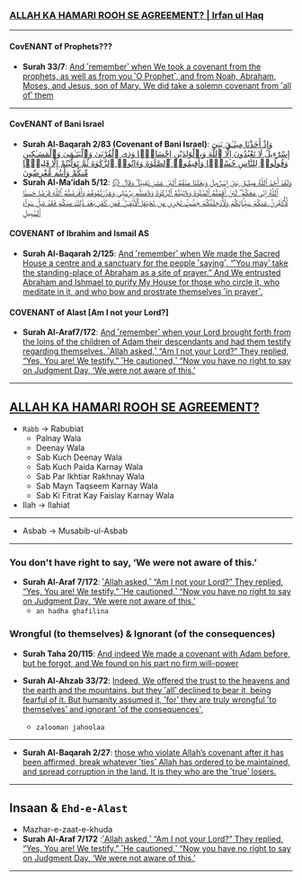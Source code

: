 
### [ALLAH KA HAMARI ROOH SE AGREEMENT? | Irfan ul Haq](https://www.youtube.com/watch?v=osVIq_3Oibs)

***

#### CovENANT of Prophets???
* __Surah 33/7__: [And ˹remember˺ when We took a covenant from the prophets, as well as from you ˹O Prophet˺, and from Noah, Abraham, Moses, and Jesus, son of Mary. We did take a solemn covenant from ˹all of˺ them](https://quranwbw.com/33/7)

***

#### CovENANT of Bani Israel
* __Surah Al-Baqarah 2/83 (Covenant of Bani Israel)__: [وَإِذْ أَخَذْنَا مِيثَـٰقَ بَنِىٓ إِسْرَٰٓءِيلَ لَا تَعْبُدُونَ إِلَّا ٱللَّهَ وَبِٱلْوَٰلِدَيْنِ إِحْسَانًۭا وَذِى ٱلْقُرْبَىٰ وَٱلْيَتَـٰمَىٰ وَٱلْمَسَـٰكِينِ وَقُولُوا۟ لِلنَّاسِ حُسْنًۭا وَأَقِيمُوا۟ ٱلصَّلَوٰةَ وَءَاتُوا۟ ٱلزَّكَوٰةَ ثُمَّ تَوَلَّيْتُمْ إِلَّا قَلِيلًۭا مِّنكُمْ وَأَنتُم مُّعْرِضُونَ](https://quranwbw.com/2/83)
* __Surah Al-Ma’idah 5/12__: [۞ وَلَقَدْ أَخَذَ ٱللَّهُ مِيثَـٰقَ بَنِىٓ إِسْرَٰٓءِيلَ وَبَعَثْنَا مِنْهُمُ ٱثْنَىْ عَشَرَ نَقِيبًۭا ۖ وَقَالَ ٱللَّهُ إِنِّى مَعَكُمْ ۖ لَئِنْ أَقَمْتُمُ ٱلصَّلَوٰةَ وَءَاتَيْتُمُ ٱلزَّكَوٰةَ وَءَامَنتُم بِرُسُلِى وَعَزَّرْتُمُوهُمْ وَأَقْرَضْتُمُ ٱللَّهَ قَرْضًا حَسَنًۭا لَّأُكَفِّرَنَّ عَنكُمْ سَيِّـَٔاتِكُمْ وَلَأُدْخِلَنَّكُمْ جَنَّـٰتٍۢ تَجْرِى مِن تَحْتِهَا ٱلْأَنْهَـٰرُ ۚ فَمَن كَفَرَ بَعْدَ ذَٰلِكَ مِنكُمْ فَقَدْ ضَلَّ سَوَآءَ ٱلسَّبِيلِ](https://quran.com/5/12)

#### COVENANT of Ibrahim and Ismail AS
* __Surah Al-Baqarah 2/125__: [And ˹remember˺ when We made the Sacred House a centre and a sanctuary for the people ˹saying˺, “˹You may˺ take the standing-place of Abraham as a site of prayer.” And We entrusted Abraham and Ishmael to purify My House for those who circle it, who meditate in it, and who bow and prostrate themselves ˹in prayer˺.]()

#### COVENANT of Alast [Am I not your Lord?]
* __Surah Al-Araf7/172__: [And ˹remember˺ when your Lord brought forth from the loins of the children of Adam their descendants and had them testify regarding themselves. ˹Allah asked,˺ “Am I not your Lord?” They replied, “Yes, You are! We testify.” ˹He cautioned,˺ “Now you have no right to say on Judgment Day, ‘We were not aware of this.’
](https://quran.com/7/172)

***

## [ALLAH KA HAMARI ROOH SE AGREEMENT?](https://www.youtube.com/watch?v=osVIq_3Oibs)
* `Rabb` -> Rabubiat
  * Palnay Wala
  * Deenay Wala
  * Sab Kuch Deenay Wala
  * Sab Kuch Paida Karnay Wala
  * Sab Par Ikhtiar Rakhnay Wala
  * Sab Mayn Taqseem Karnay Wala
  * Sab Ki Fitrat Kay Faislay Karnay Wala
* Ilah -> Ilahiat

***

* Asbab -> Musabib-ul-Asbab

***

### You don't have right to say, ‘We were not aware of this.’
* __Surah Al-Araf 7/172__: [˹Allah asked,˺ “Am I not your Lord?” They replied, “Yes, You are! We testify.” ˹He cautioned,˺ “Now you have no right to say on Judgment Day, ‘We were not aware of this.’](https://quran.com/7/172)
  * `an hadha ghafilina`

### Wrongful (to themselves) & Ignorant (of the consequences)
* __Surah Taha 20/115__: [And indeed We made a covenant with Adam before, but he forgot, and We found on his part no firm will-power](https://quranwbw.com/20#115)
 
* __Surah Al-Ahzab 33/72__: [Indeed, We offered the trust to the heavens and the earth and the mountains, but they ˹all˺ declined to bear it, being fearful of it. But humanity assumed it, ˹for˺ they are truly wrongful ˹to themselves˺ and ignorant ˹of the consequences˺,](https://quran.com/33/72)
  * `zalooman jahoolaa`


***

* __Surah Al-Baqarah 2/27__: [those who violate Allah’s covenant after it has been affirmed, break whatever ˹ties˺ Allah has ordered to be maintained, and spread corruption in the land. It is they who are the ˹true˺ losers.](https://quran.com/2/27)

*** 


## Insaan & `Ehd-e-Alast`
* Mazhar-e-zaat-e-khuda
* __Surah Al-Araf 7/172__ :[˹Allah asked,˺ “Am I not your Lord?” They replied, “Yes, You are! We testify.” ˹He cautioned,˺ “Now you have no right to say on Judgment Day, ‘We were not aware of this.’](https://quran.com/7/172)

***

